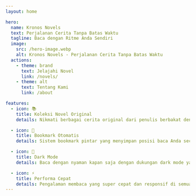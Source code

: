 ```yaml
---
layout: home

hero:
  name: Kronos Novels
  text: Perjalanan Cerita Tanpa Batas Waktu
  tagline: Baca dengan Ritme Anda Sendiri
  image:
    src: /hero-image.webp
    alt: Kronos Novels - Perjalanan Cerita Tanpa Batas Waktu
  actions:
    - theme: brand
      text: Jelajahi Novel
      link: /novels/
    - theme: alt
      text: Tentang Kami
      link: /about

features:
  - icon: 📚
    title: Koleksi Novel Original
    details: Nikmati berbagai cerita original dari penulis berbakat dengan genre yang beragam.

  - icon: 🔖
    title: Bookmark Otomatis
    details: Sistem bookmark pintar yang menyimpan posisi baca Anda secara otomatis di setiap chapter.

  - icon: 🌙
    title: Dark Mode
    details: Baca dengan nyaman kapan saja dengan dukungan dark mode yang elegan.

  - icon: ⚡
    title: Performa Cepat
    details: Pengalaman membaca yang super cepat dan responsif di semua perangkat.
---
```


<style>
.VPFeature {
  background: var(--vp-c-bg-soft);
  border: 2px solid transparent;
  transition: all 0.3s ease;
}

.VPFeature:hover {
  border-color: var(--kn-primary);
  transform: translateY(-4px);
}

.VPImage.image-src {
  max-width: 400px;
  margin: 0 auto;
  border-radius: 24px;
  box-shadow: 0 20px 60px rgba(62, 175, 124, 0.2);
}

@media (max-width: 768px) {
  .VPImage.image-src {
    max-width: 100%;
    border-radius: 16px;
  }
}
</style>
